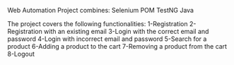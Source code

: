 Web Automation Project combines:
Selenium
POM
TestNG
Java

The project covers the following functionalities:
1-Registration
2-Registration with an existing email
3-Login with the correct email and password
4-Login with incorrect email and password
5-Search for a product
6-Adding a product to the cart
7-Removing a product from the cart
8-Logout

